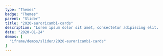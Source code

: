 ```yaml
---
type: "Themes"
badge: "Themes"
parent: "Slider"
title: "2020-euroricambi-cards"
description: "Lorem ipsum dolor sit amet, consectetur adipiscing elit. Nunc tempus laoreet leo sit amet iaculis."
date: "2020-01-24"
demos: [
  "iframe/demos/slider/2020-euroricambi-cards"
]
---
```

